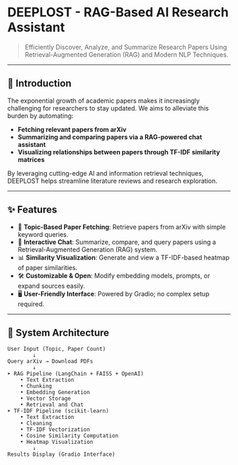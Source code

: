 # DEEPLOST - RAG-Based AI Research Assistant

> Efficiently Discover, Analyze, and Summarize Research Papers Using Retrieval-Augmented Generation (RAG) and Modern NLP Techniques.

---

## 📖 Introduction

The exponential growth of academic papers makes it increasingly challenging for researchers to stay updated. We aims to alleviate this burden by automating:

- **Fetching relevant papers from arXiv**
- **Summarizing and comparing papers via a RAG-powered chat assistant**
- **Visualizing relationships between papers through TF-IDF similarity matrices**

By leveraging cutting-edge AI and information retrieval techniques, DEEPLOST helps streamline literature reviews and research exploration.

---

## ✨ Features

- 🔎 **Topic-Based Paper Fetching**: Retrieve papers from arXiv with simple keyword queries.
- 💬 **Interactive Chat**: Summarize, compare, and query papers using a Retrieval-Augmented Generation (RAG) system.
- 📊 **Similarity Visualization**: Generate and view a TF-IDF-based heatmap of paper similarities.
- 🛠️ **Customizable & Open**: Modify embedding models, prompts, or expand sources easily.
- 🖥️ **User-Friendly Interface**: Powered by Gradio; no complex setup required.

---

## 🧠 System Architecture

```plaintext
User Input (Topic, Paper Count)
        ↓
Query arXiv → Download PDFs
        ↓
➤ RAG Pipeline (LangChain + FAISS + OpenAI)
    • Text Extraction
    • Chunking
    • Embedding Generation
    • Vector Storage
    • Retrieval and Chat
➤ TF-IDF Pipeline (scikit-learn)
    • Text Extraction
    • Cleaning
    • TF-IDF Vectorization
    • Cosine Similarity Computation
    • Heatmap Visualization
        ↓
Results Display (Gradio Interface)
